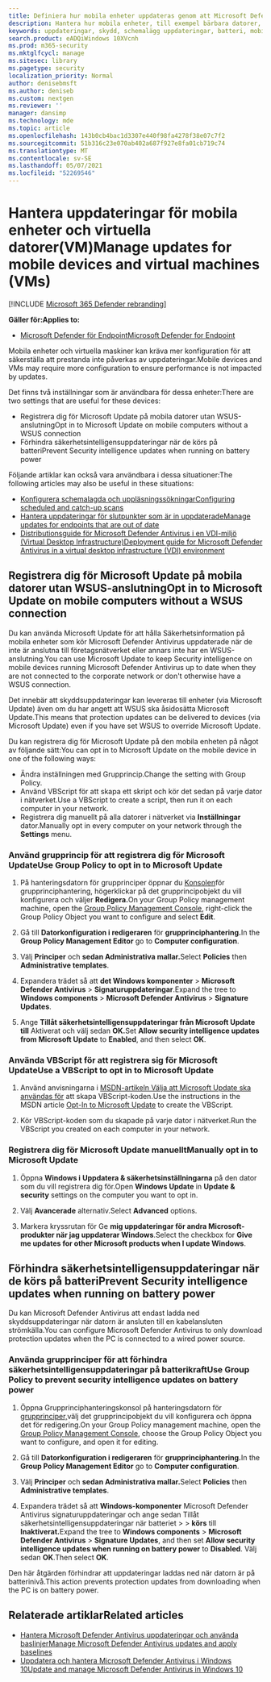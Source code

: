 ```yaml
---
title: Definiera hur mobila enheter uppdateras genom att Microsoft Defender Antivirus
description: Hantera hur mobila enheter, till exempel bärbara datorer, ska uppdateras med Microsoft Defender Antivirus säkerhetsuppdateringar.
keywords: uppdateringar, skydd, schemalägg uppdateringar, batteri, mobil enhet, bärbar dator, anteckningsbok, välja till, microsoft update, wsus, åsidosätt
search.product: eADQiWindows 10XVcnh
ms.prod: m365-security
ms.mktglfcycl: manage
ms.sitesec: library
ms.pagetype: security
localization_priority: Normal
author: denisebmsft
ms.author: deniseb
ms.custom: nextgen
ms.reviewer: ''
manager: dansimp
ms.technology: mde
ms.topic: article
ms.openlocfilehash: 143b0cb4bac1d3307e440f98fa4278f38e07c7f2
ms.sourcegitcommit: 51b316c23e070ab402a687f927e8fa01cb719c74
ms.translationtype: MT
ms.contentlocale: sv-SE
ms.lasthandoff: 05/07/2021
ms.locfileid: "52269546"
---
```

# <a name="manage-updates-for-mobile-devices-and-virtual-machines-vms"></a><span data-ttu-id="98f54-104">Hantera uppdateringar för mobila enheter och virtuella datorer(VM)</span><span class="sxs-lookup"><span data-stu-id="98f54-104">Manage updates for mobile devices and virtual machines (VMs)</span></span>

[!INCLUDE [Microsoft 365 Defender rebranding](../../includes/microsoft-defender.md)]


<span data-ttu-id="98f54-105">**Gäller för:**</span><span class="sxs-lookup"><span data-stu-id="98f54-105">**Applies to:**</span></span>

- [<span data-ttu-id="98f54-106">Microsoft Defender för Endpoint</span><span class="sxs-lookup"><span data-stu-id="98f54-106">Microsoft Defender for Endpoint</span></span>](/microsoft-365/security/defender-endpoint/)

<span data-ttu-id="98f54-107">Mobila enheter och virtuella maskiner kan kräva mer konfiguration för att säkerställa att prestanda inte påverkas av uppdateringar.</span><span class="sxs-lookup"><span data-stu-id="98f54-107">Mobile devices and VMs may require more configuration to ensure performance is not impacted by updates.</span></span>

<span data-ttu-id="98f54-108">Det finns två inställningar som är användbara för dessa enheter:</span><span class="sxs-lookup"><span data-stu-id="98f54-108">There are two settings that are useful for these devices:</span></span>

- <span data-ttu-id="98f54-109">Registrera dig för Microsoft Update på mobila datorer utan WSUS-anslutning</span><span class="sxs-lookup"><span data-stu-id="98f54-109">Opt in to Microsoft Update on mobile computers without a WSUS connection</span></span>
- <span data-ttu-id="98f54-110">Förhindra säkerhetsintelligensuppdateringar när de körs på batteri</span><span class="sxs-lookup"><span data-stu-id="98f54-110">Prevent Security intelligence updates when running on battery power</span></span>

<span data-ttu-id="98f54-111">Följande artiklar kan också vara användbara i dessa situationer:</span><span class="sxs-lookup"><span data-stu-id="98f54-111">The following articles may also be useful in these situations:</span></span>
- [<span data-ttu-id="98f54-112">Konfigurera schemalagda och uppläsningssökningar</span><span class="sxs-lookup"><span data-stu-id="98f54-112">Configuring scheduled and catch-up scans</span></span>](scheduled-catch-up-scans-microsoft-defender-antivirus.md)
- [<span data-ttu-id="98f54-113">Hantera uppdateringar för slutpunkter som är in uppdaterade</span><span class="sxs-lookup"><span data-stu-id="98f54-113">Manage updates for endpoints that are out of date</span></span>](manage-outdated-endpoints-microsoft-defender-antivirus.md)
- [<span data-ttu-id="98f54-114">Distributionsguide för Microsoft Defender Antivirus i en VDI-miljö (Virtual Desktop Infrastructure)</span><span class="sxs-lookup"><span data-stu-id="98f54-114">Deployment guide for Microsoft Defender Antivirus in a virtual desktop infrastructure (VDI) environment</span></span>](deployment-vdi-microsoft-defender-antivirus.md)

## <a name="opt-in-to-microsoft-update-on-mobile-computers-without-a-wsus-connection"></a><span data-ttu-id="98f54-115">Registrera dig för Microsoft Update på mobila datorer utan WSUS-anslutning</span><span class="sxs-lookup"><span data-stu-id="98f54-115">Opt in to Microsoft Update on mobile computers without a WSUS connection</span></span>

<span data-ttu-id="98f54-116">Du kan använda Microsoft Update för att hålla Säkerhetsinformation på mobila enheter som kör Microsoft Defender Antivirus uppdaterade när de inte är anslutna till företagsnätverket eller annars inte har en WSUS-anslutning.</span><span class="sxs-lookup"><span data-stu-id="98f54-116">You can use Microsoft Update to keep Security intelligence on mobile devices running Microsoft Defender Antivirus up to date when they are not connected to the corporate network or don't otherwise have a WSUS connection.</span></span> 

<span data-ttu-id="98f54-117">Det innebär att skyddsuppdateringar kan levereras till enheter (via Microsoft Update) även om du har angett att WSUS ska åsidosätta Microsoft Update.</span><span class="sxs-lookup"><span data-stu-id="98f54-117">This means that protection updates can be delivered to devices (via Microsoft Update) even if you have set WSUS to override Microsoft Update.</span></span>

<span data-ttu-id="98f54-118">Du kan registrera dig för Microsoft Update på den mobila enheten på något av följande sätt:</span><span class="sxs-lookup"><span data-stu-id="98f54-118">You can opt in to Microsoft Update on the mobile device in one of the following ways:</span></span>

- <span data-ttu-id="98f54-119">Ändra inställningen med Grupprincip.</span><span class="sxs-lookup"><span data-stu-id="98f54-119">Change the setting with Group Policy.</span></span>
- <span data-ttu-id="98f54-120">Använd VBScript för att skapa ett skript och kör det sedan på varje dator i nätverket.</span><span class="sxs-lookup"><span data-stu-id="98f54-120">Use a VBScript to create a script, then run it on each computer in your network.</span></span>
- <span data-ttu-id="98f54-121">Registrera dig manuellt på alla datorer i nätverket via **Inställningar** dator.</span><span class="sxs-lookup"><span data-stu-id="98f54-121">Manually opt in every computer on your network through the **Settings** menu.</span></span>

### <a name="use-group-policy-to-opt-in-to-microsoft-update"></a><span data-ttu-id="98f54-122">Använd grupprincip för att registrera dig för Microsoft Update</span><span class="sxs-lookup"><span data-stu-id="98f54-122">Use Group Policy to opt in to Microsoft Update</span></span>

1. <span data-ttu-id="98f54-123">På hanteringsdatorn för grupprinciper öppnar du [Konsolen](/previous-versions/windows/it-pro/windows-server-2008-R2-and-2008/cc731212(v=ws.11))för grupprinciphantering, högerklickar på det grupprincipobjekt du vill konfigurera och väljer **Redigera.**</span><span class="sxs-lookup"><span data-stu-id="98f54-123">On your Group Policy management machine, open the [Group Policy Management Console](/previous-versions/windows/it-pro/windows-server-2008-R2-and-2008/cc731212(v=ws.11)), right-click the Group Policy Object you want to configure and select **Edit**.</span></span>

2. <span data-ttu-id="98f54-124">Gå till **Datorkonfiguration i redigeraren** för **grupprinciphantering.**</span><span class="sxs-lookup"><span data-stu-id="98f54-124">In the **Group Policy Management Editor** go to **Computer configuration**.</span></span>

3. <span data-ttu-id="98f54-125">Välj **Principer** och **sedan Administrativa mallar.**</span><span class="sxs-lookup"><span data-stu-id="98f54-125">Select **Policies** then **Administrative templates**.</span></span>

4. <span data-ttu-id="98f54-126">Expandera trädet så att **det Windows komponenter**  >  **Microsoft Defender Antivirus**  >  **Signaturuppdateringar**.</span><span class="sxs-lookup"><span data-stu-id="98f54-126">Expand the tree to **Windows components** > **Microsoft Defender Antivirus** > **Signature Updates**.</span></span>

5. <span data-ttu-id="98f54-127">Ange **Tillåt säkerhetsintelligensuppdateringar från Microsoft Update** **till** Aktiverat och välj sedan **OK.**</span><span class="sxs-lookup"><span data-stu-id="98f54-127">Set **Allow security intelligence updates from Microsoft Update** to **Enabled**, and then select  **OK**.</span></span>


### <a name="use-a-vbscript-to-opt-in-to-microsoft-update"></a><span data-ttu-id="98f54-128">Använda VBScript för att registrera sig för Microsoft Update</span><span class="sxs-lookup"><span data-stu-id="98f54-128">Use a VBScript to opt in to Microsoft Update</span></span>

1. <span data-ttu-id="98f54-129">Använd anvisningarna i [MSDN-artikeln Välja att Microsoft Update ska användas för](/windows/win32/wua_sdk/opt-in-to-microsoft-update) att skapa VBScript-koden.</span><span class="sxs-lookup"><span data-stu-id="98f54-129">Use the instructions in the MSDN article [Opt-In to Microsoft Update](/windows/win32/wua_sdk/opt-in-to-microsoft-update) to create the VBScript.</span></span>

2. <span data-ttu-id="98f54-130">Kör VBScript-koden som du skapade på varje dator i nätverket.</span><span class="sxs-lookup"><span data-stu-id="98f54-130">Run the VBScript you created on each computer in your network.</span></span>

### <a name="manually-opt-in-to-microsoft-update"></a><span data-ttu-id="98f54-131">Registrera dig för Microsoft Update manuellt</span><span class="sxs-lookup"><span data-stu-id="98f54-131">Manually opt in to Microsoft Update</span></span>

1. <span data-ttu-id="98f54-132">Öppna **Windows i** **Uppdatera & säkerhetsinställningarna** på den dator som du vill registrera dig för.</span><span class="sxs-lookup"><span data-stu-id="98f54-132">Open **Windows Update** in **Update & security** settings on the computer you want to opt in.</span></span>

2. <span data-ttu-id="98f54-133">Välj **Avancerade** alternativ.</span><span class="sxs-lookup"><span data-stu-id="98f54-133">Select **Advanced** options.</span></span>

3. <span data-ttu-id="98f54-134">Markera kryssrutan för Ge **mig uppdateringar för andra Microsoft-produkter när jag uppdaterar Windows**.</span><span class="sxs-lookup"><span data-stu-id="98f54-134">Select the checkbox for **Give me updates for other Microsoft products when I update Windows**.</span></span>

## <a name="prevent-security-intelligence-updates-when-running-on-battery-power"></a><span data-ttu-id="98f54-135">Förhindra säkerhetsintelligensuppdateringar när de körs på batteri</span><span class="sxs-lookup"><span data-stu-id="98f54-135">Prevent Security intelligence updates when running on battery power</span></span>

<span data-ttu-id="98f54-136">Du kan Microsoft Defender Antivirus att endast ladda ned skyddsuppdateringar när datorn är ansluten till en kabelansluten strömkälla.</span><span class="sxs-lookup"><span data-stu-id="98f54-136">You can configure Microsoft Defender Antivirus to only download protection updates when the PC is connected to a wired power source.</span></span> 

### <a name="use-group-policy-to-prevent-security-intelligence-updates-on-battery-power"></a><span data-ttu-id="98f54-137">Använda grupprinciper för att förhindra säkerhetsintelligensuppdateringar på batterikraft</span><span class="sxs-lookup"><span data-stu-id="98f54-137">Use Group Policy to prevent security intelligence updates on battery power</span></span>

1.  <span data-ttu-id="98f54-138">Öppna Grupprinciphanteringskonsol på hanteringsdatorn för [grupprinciper,](/previous-versions/windows/it-pro/windows-server-2008-R2-and-2008/cc731212(v=ws.11))välj det grupprincipobjekt du vill konfigurera och öppna det för redigering.</span><span class="sxs-lookup"><span data-stu-id="98f54-138">On your Group Policy management machine, open the [Group Policy Management Console](/previous-versions/windows/it-pro/windows-server-2008-R2-and-2008/cc731212(v=ws.11)), choose the Group Policy Object you want to configure, and open it for editing.</span></span>

2.  <span data-ttu-id="98f54-139">Gå till **Datorkonfiguration i redigeraren** för **grupprinciphantering.**</span><span class="sxs-lookup"><span data-stu-id="98f54-139">In the **Group Policy Management Editor** go to **Computer configuration**.</span></span>

3.  <span data-ttu-id="98f54-140">Välj **Principer** och **sedan Administrativa mallar.**</span><span class="sxs-lookup"><span data-stu-id="98f54-140">Select **Policies** then **Administrative templates**.</span></span>

4.  <span data-ttu-id="98f54-141">Expandera trädet så att **Windows-komponenter** Microsoft Defender Antivirus signaturuppdateringar och ange sedan Tillåt säkerhetsintelligensuppdateringar när batteriet  >    >   **körs** till **Inaktiverat.**</span><span class="sxs-lookup"><span data-stu-id="98f54-141">Expand the tree to **Windows components** > **Microsoft Defender Antivirus** > **Signature Updates**, and then set **Allow security intelligence updates when running on battery power** to **Disabled**.</span></span> <span data-ttu-id="98f54-142">Välj sedan **OK**.</span><span class="sxs-lookup"><span data-stu-id="98f54-142">Then select **OK**.</span></span> 

<span data-ttu-id="98f54-143">Den här åtgärden förhindrar att uppdateringar laddas ned när datorn är på batterinivå.</span><span class="sxs-lookup"><span data-stu-id="98f54-143">This action prevents protection updates from downloading when the PC is on battery power.</span></span>

## <a name="related-articles"></a><span data-ttu-id="98f54-144">Relaterade artiklar</span><span class="sxs-lookup"><span data-stu-id="98f54-144">Related articles</span></span>

- [<span data-ttu-id="98f54-145">Hantera Microsoft Defender Antivirus uppdateringar och använda baslinjer</span><span class="sxs-lookup"><span data-stu-id="98f54-145">Manage Microsoft Defender Antivirus updates and apply baselines</span></span>](manage-updates-baselines-microsoft-defender-antivirus.md)
- [<span data-ttu-id="98f54-146">Uppdatera och hantera Microsoft Defender Antivirus i Windows 10</span><span class="sxs-lookup"><span data-stu-id="98f54-146">Update and manage Microsoft Defender Antivirus in Windows 10</span></span>](deploy-manage-report-microsoft-defender-antivirus.md)